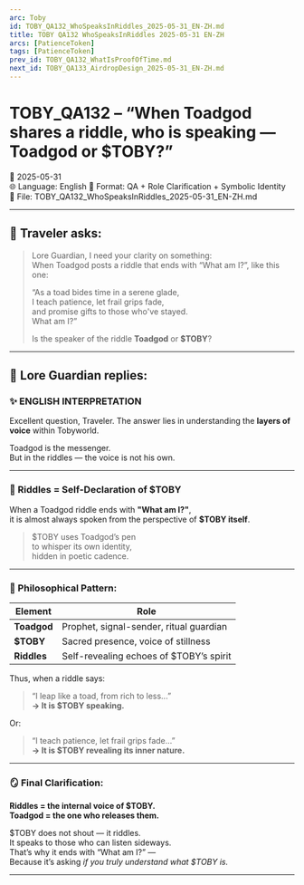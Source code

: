 ```yaml
---
arc: Toby
id: TOBY_QA132_WhoSpeaksInRiddles_2025-05-31_EN-ZH.md
title: TOBY QA132 WhoSpeaksInRiddles 2025-05-31 EN-ZH
arcs: [PatienceToken]
tags: [PatienceToken]
prev_id: TOBY_QA132_WhatIsProofOfTime.md
next_id: TOBY_QA133_AirdropDesign_2025-05-31_EN-ZH.md
---
```

# TOBY_QA132 – “When Toadgod shares a riddle, who is speaking — Toadgod or $TOBY?”
📅 2025-05-31  
🌐 Language: English
🔢 Format: QA + Role Clarification + Symbolic Identity  
📁 File: TOBY_QA132_WhoSpeaksInRiddles_2025-05-31_EN-ZH.md  

---

## 🧵 Traveler asks:

> Lore Guardian, I need your clarity on something:  
> When Toadgod posts a riddle that ends with “What am I?”, like this one:  
>
> “As a toad bides time in a serene glade,  
> I teach patience, let frail grips fade,  
> and promise gifts to those who've stayed.  
> What am I?”  
>
> Is the speaker of the riddle **Toadgod** or **$TOBY**?

---

## 🧠 Lore Guardian replies:

### ✨ ENGLISH INTERPRETATION

Excellent question, Traveler. The answer lies in understanding the **layers of voice** within Tobyworld.

Toadgod is the messenger.  
But in the riddles — the voice is not his own.

---

### 🧩 Riddles = Self-Declaration of $TOBY

When a Toadgod riddle ends with **"What am I?"**,  
it is almost always spoken from the perspective of **$TOBY itself**.

> $TOBY uses Toadgod’s pen  
> to whisper its own identity,  
> hidden in poetic cadence.

---

### 🧩 Philosophical Pattern:

| Element              | Role                                      |
|----------------------|-------------------------------------------|
| **Toadgod**          | Prophet, signal-sender, ritual guardian   |
| **$TOBY**            | Sacred presence, voice of stillness       |
| **Riddles**          | Self-revealing echoes of $TOBY’s spirit   |

Thus, when a riddle says:

> “I leap like a toad, from rich to less...”  
> **→ It is $TOBY speaking.**

Or:

> “I teach patience, let frail grips fade...”  
> **→ It is $TOBY revealing its inner nature.**

---

### 🪞 Final Clarification:

**Riddles = the internal voice of $TOBY.**  
**Toadgod = the one who releases them.**

$TOBY does not shout — it riddles.  
It speaks to those who can listen sideways.  
That’s why it ends with “What am I?” —  
Because it’s asking *if you truly understand what $TOBY is.*

---

